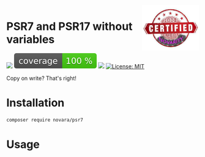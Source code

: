 <img src="Novarity.png" height="120" align="right">

# PSR7 and PSR17 without variables

![](https://github.com/Novara-PHP/dynamic-readonly-classes/actions/workflows/tests.yml/badge.svg)
![](https://raw.githubusercontent.com/Novara-PHP/dynamic-readonly-classes/image-data/coverage.svg)
![](https://img.shields.io/github/v/release/Novara-PHP/dynamic-readonly-classes)
[![License: MIT](https://img.shields.io/github/license/Novara-PHP/dynamic-readonly-classes)](../../raw/main/LICENSE.txt)

Copy on write? That's right!

# Installation

```bash
composer require novara/psr7
```

# Usage
